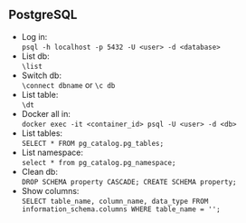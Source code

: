 ## PostgreSQL
- Log in:  
`psql -h localhost -p 5432 -U <user> -d <database>`
- List db:  
`\list`
- Switch db:  
`\connect dbname` or `\c db`
- List table:  
`\dt`
- Docker all in:  
`docker exec -it <container_id> psql -U <user> -d <db>`
- List tables:  
`SELECT * FROM pg_catalog.pg_tables;`
- List namespace:  
`select * from pg_catalog.pg_namespace;`
- Clean db:  
`DROP SCHEMA property CASCADE; CREATE SCHEMA property;`
- Show columns:  
`SELECT table_name, column_name, data_type FROM information_schema.columns WHERE table_name = '';`

